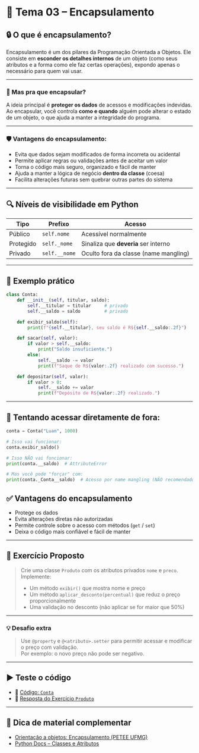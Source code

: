 # 📘 Tema 03 – Encapsulamento

## 🔒 O que é encapsulamento?

Encapsulamento é um dos pilares da Programação Orientada a Objetos. Ele consiste em **esconder os detalhes internos** de um objeto (como seus atributos e a forma como ele faz certas operações), expondo apenas o necessário para quem vai usar.

---

### 🧠 Mas pra que encapsular?

A ideia principal é **proteger os dados** de acessos e modificações indevidas.  
Ao encapsular, você controla **como e quando** alguém pode alterar o estado de um objeto, o que ajuda a manter a integridade do programa.

---

### 🛡️ Vantagens do encapsulamento:

- Evita que dados sejam modificados de forma incorreta ou acidental
- Permite aplicar regras ou validações antes de aceitar um valor
- Torna o código mais seguro, organizado e fácil de manter
- Ajuda a manter a lógica de negócio **dentro da classe** (coesa)
- Facilita alterações futuras sem quebrar outras partes do sistema

---

## 🔍 Níveis de visibilidade em Python

| Tipo         | Prefixo    | Acesso                          |
|--------------|------------|----------------------------------|
| Público      | `self.nome`     | Acessível normalmente           |
| Protegido    | `self._nome`    | Sinaliza que **deveria** ser interno |
| Privado      | `self.__nome`   | Oculto fora da classe (name mangling) |

---

## 📄 Exemplo prático

```python
class Conta:
    def __init__(self, titular, saldo):
        self.__titular = titular     # privado
        self.__saldo = saldo         # privado

    def exibir_saldo(self):
        print(f"{self.__titular}, seu saldo é R${self.__saldo:.2f}")

    def sacar(self, valor):
        if valor > self.__saldo:
            print("Saldo insuficiente.")
        else:
            self.__saldo -= valor
            print(f"Saque de R${valor:.2f} realizado com sucesso.")

    def depositar(self, valor):
        if valor > 0:
            self.__saldo += valor
            print(f"Depósito de R${valor:.2f} realizado.")
```
---

## 👀 Tentando acessar diretamente de fora:

```python
conta = Conta("Luan", 1000)

# Isso vai funcionar:
conta.exibir_saldo()

# Isso NÃO vai funcionar:
print(conta.__saldo)  # AttributeError

# Mas você pode "forçar" com:
print(conta._Conta__saldo)  # Acesso por name mangling (NÃO recomendado)
```

## ✅ Vantagens do encapsulamento

- Protege os dados  
- Evita alterações diretas não autorizadas  
- Permite controle sobre o acesso com métodos (`get` / `set`)  
- Deixa o código mais confiável e fácil de manter  

---

## 🧪 Exercício Proposto

> Crie uma classe `Produto` com os atributos privados `nome` e `preco`.  
> Implemente:
>
> - Um método `exibir()` que mostra nome e preço  
> - Um método `aplicar_desconto(percentual)` que reduz o preço proporcionalmente  
> - Uma validação no desconto (não aplicar se for maior que 50%)

---

### 💡 Desafio extra

> Use `@property` e `@<atributo>.setter` para permitir acessar e modificar o preço com validação.  
> Por exemplo: o novo preço não pode ser negativo.

---

## ▶️ Teste o código

- 📄 [Código: `Conta`](./conta_encapsulada.py)  
- 📄 [Resposta do Exercício `Produto`](./produto_exercicio.py)

---

## 🔗 Dica de material complementar

- [Orientação a objetos: Encapsulamento (PETEE UFMG)](https://www.youtube.com/watch?v=rw0uP9yNFCU)  
- [Python Docs – Classes e Atributos](https://docs.python.org/3/tutorial/classes.html#private-variables)
